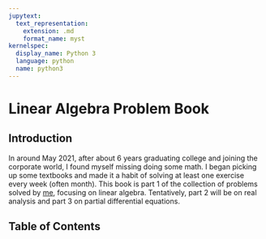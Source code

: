 ```yaml
---
jupytext:
  text_representation:
    extension: .md
    format_name: myst
kernelspec:
  display_name: Python 3
  language: python
  name: python3
---
```



Linear Algebra Problem Book
============================================

Introduction
------- 

In around May 2021, after about 6 years graduating college and joining the corporate world, I found myself missing doing some math. I began picking up some textbooks and made it a habit of solving at least one exercise every week (often month). This book is part $1$ of the collection of problems solved by [me](https://zul.rocks/about), focusing on linear algebra. Tentatively, part $2$ will be on real analysis and part $3$ on partial differential equations.


Table of Contents
------- 

```{tableofcontents}
```




